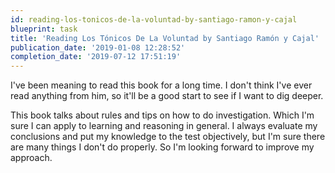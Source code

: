 ```yaml
---
id: reading-los-tonicos-de-la-voluntad-by-santiago-ramon-y-cajal
blueprint: task
title: 'Reading Los Tónicos De La Voluntad by Santiago Ramón y Cajal'
publication_date: '2019-01-08 12:28:52'
completion_date: '2019-07-12 17:51:19'
---
```


I've been meaning to read this book for a long time. I don't think I've ever read anything from him, so it'll be a good start to see if I want to dig deeper.

This book talks about rules and tips on how to do investigation. Which I'm sure I can apply to learning and reasoning in general. I always evaluate my conclusions and put my knowledge to the test objectively, but I'm sure there are many things I don't do properly. So I'm looking forward to improve my approach.
